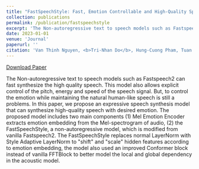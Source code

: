 ```yaml
---
title: "FastSpeechStyle: Fast, Emotion Controllable and High-Quality Speech Synthesis"
collection: publications
permalink: /publication/fastspeechstyle
excerpt: 'The Non-autoregressive text to speech models such as Fastspeech2 can fast synthesize the high quality speech. This model also allows explicit control of the pitch, energy and speed of the speech signal. But, to control the emotion while maintaining the natural human-like speech is still a problems. In this paper, we propose an expressive speech synthesis model that can synthesize high-quality speech with desired emotion. The proposed model includes two main components (1) Mel Emotion Encoder extracts emotion embedding from the Mel-spectrogram of audio, (2) the FastSpeechStyle, a non-autoregressive model, which is modified from vanilla Fastspeech2. The FastSpeechStyle replaces normal LayerNorm with Style Adaptive LayerNorm to "shift" and "scale" hidden features according to emotion embedding, the model also used an improved Conformer block instead of vanilla FFTBlock to better model the local and global dependency in the acoustic model.'
date: 2023-01-01
venue: 'Journal'
paperurl: ''
citation: 'Van Thinh Nguyen, <b>Tri-Nhan Do</b>, Hung-Cuong Pham, Tuan Vu Ho, Ngoc-Minh-Khanh Nguyen, Dang-Khoa Mac'
---
```


[Download Paper](https://v-nhandt21.github.io/FastspeechStyle/)

The Non-autoregressive text to speech models such as Fastspeech2 can fast synthesize the high quality speech. This model also allows explicit control of the pitch, energy and speed of the speech signal. But, to control the emotion while maintaining the natural human-like speech is still a problems. In this paper, we propose an expressive speech synthesis model that can synthesize high-quality speech with desired emotion. The proposed model includes two main components (1) Mel Emotion Encoder extracts emotion embedding from the Mel-spectrogram of audio, (2) the FastSpeechStyle, a non-autoregressive model, which is modified from vanilla Fastspeech2. The FastSpeechStyle replaces normal LayerNorm with Style Adaptive LayerNorm to "shift" and "scale" hidden features according to emotion embedding, the model also used an improved Conformer block instead of vanilla FFTBlock to better model the local and global dependency in the acoustic model.
